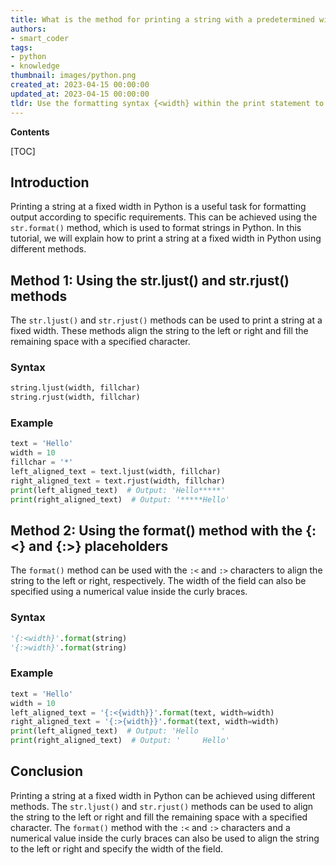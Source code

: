 ```yaml
---
title: What is the method for printing a string with a predetermined width?
authors:
- smart_coder
tags:
- python
- knowledge
thumbnail: images/python.png
created_at: 2023-04-15 00:00:00
updated_at: 2023-04-15 00:00:00
tldr: Use the formatting syntax {<width} within the print statement to left-align the string to a fixed width.
---
```


**Contents**

[TOC]

## Introduction
Printing a string at a fixed width in Python is a useful task for formatting output according to specific requirements. This can be achieved using the `str.format()` method, which is used to format strings in Python. In this tutorial, we will explain how to print a string at a fixed width in Python using different methods.

## Method 1: Using the str.ljust() and str.rjust() methods
The `str.ljust()` and `str.rjust()` methods can be used to print a string at a fixed width. These methods align the string to the left or right and fill the remaining space with a specified character.

### Syntax
```python
string.ljust(width, fillchar)
string.rjust(width, fillchar)
```

### Example
```python
text = 'Hello'
width = 10
fillchar = '*'
left_aligned_text = text.ljust(width, fillchar)
right_aligned_text = text.rjust(width, fillchar)
print(left_aligned_text)  # Output: 'Hello*****'
print(right_aligned_text)  # Output: '*****Hello'
```

## Method 2: Using the format() method with the {:<} and {:>} placeholders
The `format()` method can be used with the `:<` and `:>` characters to align the string to the left or right, respectively. The width of the field can also be specified using a numerical value inside the curly braces.

### Syntax
```python
'{:<width}'.format(string)
'{:>width}'.format(string)
```

### Example
```python
text = 'Hello'
width = 10
left_aligned_text = '{:<{width}}'.format(text, width=width)
right_aligned_text = '{:>{width}}'.format(text, width=width)
print(left_aligned_text)  # Output: 'Hello     '
print(right_aligned_text)  # Output: '     Hello'
```

## Conclusion
Printing a string at a fixed width in Python can be achieved using different methods. The `str.ljust()` and `str.rjust()` methods can be used to align the string to the left or right and fill the remaining space with a specified character. The `format()` method with the `:<` and `:>` characters and a numerical value inside the curly braces can also be used to align the string to the left or right and specify the width of the field.
